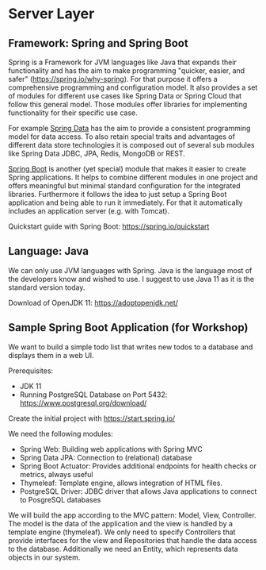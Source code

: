 # Server Layer

## **Framework**: Spring and Spring Boot

Spring is a Framework for JVM languages like Java that expands their functionality and has the aim to make programming "quicker, easier, and safer" (https://spring.io/why-spring). For that purpose it offers a comprehensive programming and configuration model. It also provides a set of modules for different use cases like Spring Data or Spring Cloud that follow this general model. Those modules offer libraries for implementing functionality for their specific use case.

For example [Spring Data](https://spring.io/projects/spring-data) has the aim to provide a consistent programming model for data access. To also retain special traits and advantages of different data store technologies it is composed out of several sub modules like Spring Data JDBC, JPA, Redis, MongoDB or REST.

[Spring Boot](https://spring.io/projects/spring-boot) is another (yet special) module that makes it easier to create Spring applications. It helps to combine different modules in one project and offers meaningful but minimal standard configuration for the integrated libraries. Furthermore it follows the idea to just setup a Spring Boot application and being able to run it immediately. For that it automatically includes an application server (e.g. with Tomcat).

Quickstart guide with Spring Boot: https://spring.io/quickstart


## **Language**: Java

We can only use JVM languages with Spring. Java is the language most of the developers know and wished to use. I suggest to use Java 11 as it is the standard version today.

Download of OpenJDK 11: https://adoptopenjdk.net/


## Sample Spring Boot Application (for Workshop)

We want to build a simple todo list that writes new todos to a database and displays them in a web UI.

Prerequisites:
* JDK 11
* Running PostgreSQL Database on Port 5432: https://www.postgresql.org/download/

Create the initial project with https://start.spring.io/

We need the following modules:
* Spring Web: Building web applications with Spring MVC
* Spring Data JPA: Connection to (relational) database
* Spring Boot Actuator: Provides additional endpoints for health checks or metrics, always useful
* Thymeleaf: Template engine, allows integration of HTML files.
* PostgreSQL Driver: JDBC driver that allows Java applications to connect to PosgreSQL databases

We will build the app according to the MVC pattern: Model, View, Controller. The model is the data of the application and the view is handled by a template engine (thymeleaf). We only need to specify Controllers that provide interfaces for the view and Repositories that handle the data access to the database. Additionally we need an Entity, which represents data objects in our system.
